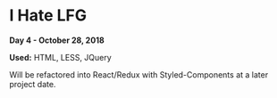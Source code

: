 # I Hate LFG

**Day 4 - October 28, 2018**

**Used:** HTML, LESS, JQuery

Will be refactored into React/Redux with Styled-Components at a later project date.
